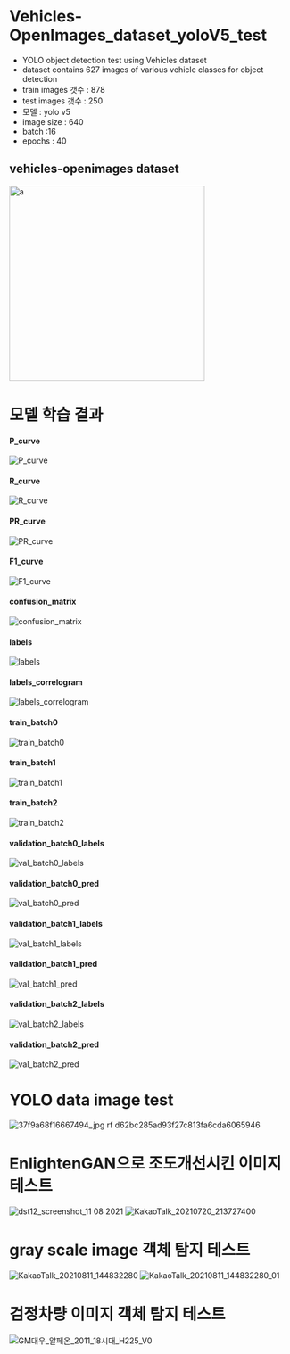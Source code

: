 # Vehicles-OpenImages_dataset_yoloV5_test


- YOLO object detection test using Vehicles dataset
- dataset contains 627 images of various vehicle classes for object detection
- train images 갯수 : 878
- test images 갯수 : 250
- 모델 : yolo v5
- image size : 640
- batch :16
- epochs : 40


## vehicles-openimages dataset
<img width="350" alt="a" src="https://user-images.githubusercontent.com/49335804/129560304-188a6c30-f179-497a-aed0-4c77af838001.png">
  

# 모델 학습 결과  


#### P_curve
![P_curve](https://user-images.githubusercontent.com/49335804/129560825-b6298b3a-d8dc-46b3-837e-d6f91ba355c2.png)  

#### R_curve
![R_curve](https://user-images.githubusercontent.com/49335804/129560891-61f857eb-f5b0-4b58-a11d-63f6b1a1bc04.png)  


#### PR_curve
![PR_curve](https://user-images.githubusercontent.com/49335804/129560921-5b546f64-ac2c-46fa-a47b-51608cb44552.png)  


#### F1_curve
![F1_curve](https://user-images.githubusercontent.com/49335804/129560989-2bcb958c-1877-4e3f-8608-fc29cdcb51b8.png)  


#### confusion_matrix
![confusion_matrix](https://user-images.githubusercontent.com/49335804/129561043-34d13170-ab4d-4188-83e0-46436e0dc7ba.png)  


#### labels
![labels](https://user-images.githubusercontent.com/49335804/129561083-bcdd96f8-1874-413a-a563-aa89908ff93d.jpg)  


#### labels_correlogram
![labels_correlogram](https://user-images.githubusercontent.com/49335804/129561115-8b0d1a09-62fd-4b84-bd0c-26485eed3bba.jpg)  


#### train_batch0
![train_batch0](https://user-images.githubusercontent.com/49335804/129561196-24fb5f32-f54a-44f7-af4a-4f6f8c1b5135.jpg)  


#### train_batch1
![train_batch1](https://user-images.githubusercontent.com/49335804/129561244-e7de0250-543a-48b1-9d97-237190f6db59.jpg)  


#### train_batch2
![train_batch2](https://user-images.githubusercontent.com/49335804/129561287-e4f61924-8410-489e-b07a-52d49f91a5f4.jpg)  


#### validation_batch0_labels
![val_batch0_labels](https://user-images.githubusercontent.com/49335804/129561351-e311d7aa-d802-4046-97a7-e09261bb97cd.jpg)  


####  validation_batch0_pred
![val_batch0_pred](https://user-images.githubusercontent.com/49335804/129561406-5e0073fd-3c54-441e-88f5-a779ddd5568d.jpg)  


#### validation_batch1_labels
![val_batch1_labels](https://user-images.githubusercontent.com/49335804/129561449-dffe2ac6-e29e-4cad-bc61-7c8dcbf56ece.jpg)  


####  validation_batch1_pred
![val_batch1_pred](https://user-images.githubusercontent.com/49335804/129561507-fea93e81-fa76-4f39-b1db-ca4caddeeccb.jpg)  


#### validation_batch2_labels
![val_batch2_labels](https://user-images.githubusercontent.com/49335804/129561549-4c620997-971f-4414-bd54-3e406efd3d6d.jpg)  


####  validation_batch2_pred
![val_batch2_pred](https://user-images.githubusercontent.com/49335804/129561585-138d71f7-2fd4-48a8-9fc9-08f4ec893ee6.jpg)  


# YOLO data image test
![37f9a68f16667494_jpg rf d62bc285ad93f27c813fa6cda6065946](https://user-images.githubusercontent.com/49335804/129561752-853b21c9-8f07-4345-8881-c152703f5a8c.jpg)  


# EnlightenGAN으로 조도개선시킨 이미지 테스트
![dst12_screenshot_11 08 2021](https://user-images.githubusercontent.com/49335804/129561861-59c52512-9ce0-4858-8e0b-11136cded62f.png)
![KakaoTalk_20210720_213727400](https://user-images.githubusercontent.com/49335804/129561900-6de033af-fa99-45fc-b101-611472ea0460.jpg)


  
# gray scale image 객체 탐지 테스트
![KakaoTalk_20210811_144832280](https://user-images.githubusercontent.com/49335804/129561999-d26f51be-b49b-4d94-b2f2-b8dcc92e4f03.jpg)
![KakaoTalk_20210811_144832280_01](https://user-images.githubusercontent.com/49335804/129562040-18842766-c310-4f6a-b3f2-f0d89453de85.jpg)


  
# 검정차량 이미지 객체 탐지 테스트
![GM대우_알페온_2011_18시대_H225_V0](https://user-images.githubusercontent.com/49335804/129562118-6d54e50a-4941-4b14-b43b-f2962d4d45b6.JPG)

